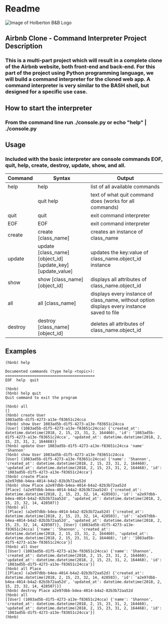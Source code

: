 # Readme
![Image of Holberton B&B Logo](https://s3.amazonaws.com/intranet-projects-files/holbertonschool-higher-level_programming+/263/HBTN-hbnb-Final.png)
## Airbnb Clone - Command Interpreter Project Description
### This is a multi-part project which will result in a complete clone of the Airbnb website, both front-end and back-end. For this part of the project using Python programming language, we will build a command interpreter for the cloned web app. A command interpreter is very similar to the BASH shell, but designed for a specific use case.
## How to start the interpreter
### From the command line run ./console.py or echo "help" | ./console.py
## Usage
### Included with the basic interpreter are console commands EOF, quit, help, create, destroy, update, show, and all.
Command | Syntax | Output
------- | ------ | ------
help | help | list of all available commands
     | quit help | text of what quit command does (works for all commands)
quit | quit | exit command interpreter
EOF | EOF | exit command interpreter
create | create [class_name] | creates an instance of class_name
update | update [class_name] [object_id] [update_key] [update_value] | updates the key:value of class_name.object_id instance
show | show [class_name] [object_id] | displays all attributes of class_name.object_id
all | all [class_name] | displays every instance of class_name, without option displays every instance saved to file
destroy | destroy [class_name] [object_id] | deletes all attributes of class_name.object_id
## Examples
```python3
(hbnb) help

Documented commands (type help <topic>):
========================================
EOF  help  quit

(hbnb) 
(hbnb) help quit
Quit command to exit the program

(hbnb) all
[]
(hbnb) create User
1083ad5b-d1f5-4273-a13e-f83651c24cca
(hbnb) show User 1083ad5b-d1f5-4273-a13e-f83651c24cca
[User] (1083ad5b-d1f5-4273-a13e-f83651c24cca) {'created_at': datetime.datetime(2018, 2, 15, 23, 31, 2, 164460), 'id': '1083ad5b-d1f5-4273-a13e-f83651c24cca', 'updated_at': datetime.datetime(2018, 2, 15, 23, 31, 2, 164468)}
(hbnb) update User 1083ad5b-d1f5-4273-a13e-f83651c24cca 'name' 'Shannon'
(hbnb) show User 1083ad5b-d1f5-4273-a13e-f83651c24cca
[User] (1083ad5b-d1f5-4273-a13e-f83651c24cca) {'name': 'Shannon', 'created_at': datetime.datetime(2018, 2, 15, 23, 31, 2, 164460), 'updated_at': datetime.datetime(2018, 2, 15, 23, 31, 2, 164468), 'id': '1083ad5b-d1f5-4273-a13e-f83651c24cca'}
(hbnb) create Place
a2e97dbb-b4ea-4014-b4a2-82b3b72aa52d
(hbnb) show Place a2e97dbb-b4ea-4014-b4a2-82b3b72aa52d
[Place] (a2e97dbb-b4ea-4014-b4a2-82b3b72aa52d) {'created_at': datetime.datetime(2018, 2, 15, 23, 32, 14, 428503), 'id': 'a2e97dbb-b4ea-4014-b4a2-82b3b72aa52d', 'updated_at': datetime.datetime(2018, 2, 15, 23, 32, 14, 428507)}
(hbnb) all
[[Place] (a2e97dbb-b4ea-4014-b4a2-82b3b72aa52d) {'created_at': datetime.datetime(2018, 2, 15, 23, 32, 14, 428503), 'id': 'a2e97dbb-b4ea-4014-b4a2-82b3b72aa52d', 'updated_at': datetime.datetime(2018, 2, 15, 23, 32, 14, 428507)}, [User] (1083ad5b-d1f5-4273-a13e-f83651c24cca) {'name': 'Shannon', 'created_at': datetime.datetime(2018, 2, 15, 23, 31, 2, 164460), 'updated_at': datetime.datetime(2018, 2, 15, 23, 31, 2, 164468), 'id': '1083ad5b-d1f5-4273-a13e-f83651c24cca'}]
(hbnb) all User
[[User] (1083ad5b-d1f5-4273-a13e-f83651c24cca) {'name': 'Shannon', 'created_at': datetime.datetime(2018, 2, 15, 23, 31, 2, 164460), 'updated_at': datetime.datetime(2018, 2, 15, 23, 31, 2, 164468), 'id': '1083ad5b-d1f5-4273-a13e-f83651c24cca'}]
(hbnb) all Place
[[Place] (a2e97dbb-b4ea-4014-b4a2-82b3b72aa52d) {'created_at': datetime.datetime(2018, 2, 15, 23, 32, 14, 428503), 'id': 'a2e97dbb-b4ea-4014-b4a2-82b3b72aa52d', 'updated_at': datetime.datetime(2018, 2, 15, 23, 32, 14, 428507)}]
(hbnb) destroy Place a2e97dbb-b4ea-4014-b4a2-82b3b72aa52d
(hbnb) all
[[User] (1083ad5b-d1f5-4273-a13e-f83651c24cca) {'name': 'Shannon', 'created_at': datetime.datetime(2018, 2, 15, 23, 31, 2, 164460), 'updated_at': datetime.datetime(2018, 2, 15, 23, 31, 2, 164468), 'id': '1083ad5b-d1f5-4273-a13e-f83651c24cca'}]
(hbnb)
```
